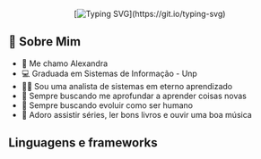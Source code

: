 <!-- Cabeçalhos -->
<div align="center">

[![Typing SVG](https://readme-typing-svg.demolab.com/?lines=Bem+vindo+ao+meu+Github+!!!)](https://git.io/typing-svg)

</div>

## 💎 Sobre Mim 
- 🚀 Me chamo Alexandra
- 💻 Graduada em Sistemas de Informação - Unp
- 👩‍💻 Sou uma analista de sistemas em eterno aprendizado
- 🎯 Sempre buscando me aprofundar a aprender coisas novas
- 🌻 Sempre buscando evoluir como ser humano
- 🦄 Adoro assistir séries, ler bons livros e ouvir uma boa música

## Linguagens e frameworks






<!--
**alebona/alebona** is a ✨ _special_ ✨ repository because its `README.md` (this file) appears on your GitHub profile.

Here are some ideas to get you started:

- 🔭 I’m currently working on ...
- 🌱 I’m currently learning ...
- 👯 I’m looking to collaborate on ...
- 🤔 I’m looking for help with ...
- 💬 Ask me about ...
- 📫 How to reach me: ...
- 😄 Pronouns: ...
- ⚡ Fun fact: ...
-->
